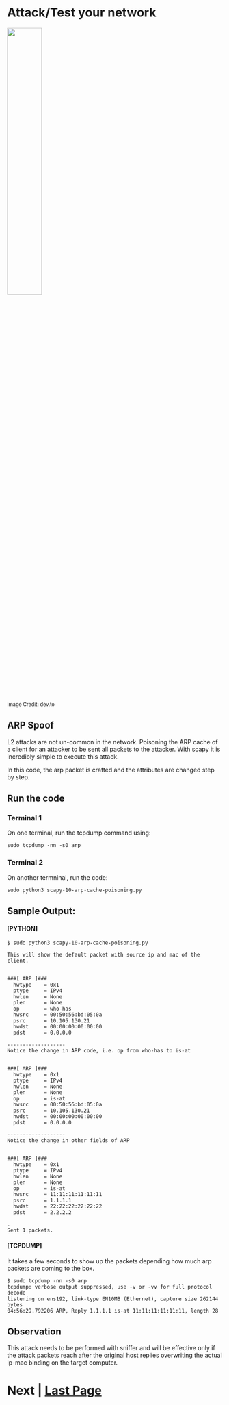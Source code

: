# Attack/Test your network

<p align="left">
<img src="https://user-images.githubusercontent.com/17419002/171995583-fd060cfa-c17a-40f9-8f25-58006e7e06b5.png" width="40%" height="40%" />

<sub>Image Credit: dev.to</sub>
  
</p>


## ARP Spoof

L2 attacks are not un-common in the network. Poisoning the ARP cache of a client for an attacker to be sent all packets to the attacker. With scapy it is incredibly simple to execute this attack.

In this code, the arp packet is crafted and the attributes are changed step by step.

## Run the code

### Terminal 1
On one terminal, run the tcpdump command using:

```
sudo tcpdump -nn -s0 arp
```

### Terminal 2

On another termninal, run the code:

```
sudo python3 scapy-10-arp-cache-poisoning.py
```


## Sample Output:


#### [PYTHON]
```
$ sudo python3 scapy-10-arp-cache-poisoning.py

This will show the default packet with source ip and mac of the client.


###[ ARP ]###
  hwtype    = 0x1
  ptype     = IPv4
  hwlen     = None
  plen      = None
  op        = who-has
  hwsrc     = 00:50:56:bd:05:0a
  psrc      = 10.105.130.21
  hwdst     = 00:00:00:00:00:00
  pdst      = 0.0.0.0

-------------------
Notice the change in ARP code, i.e. op from who-has to is-at


###[ ARP ]###
  hwtype    = 0x1
  ptype     = IPv4
  hwlen     = None
  plen      = None
  op        = is-at
  hwsrc     = 00:50:56:bd:05:0a
  psrc      = 10.105.130.21
  hwdst     = 00:00:00:00:00:00
  pdst      = 0.0.0.0

-------------------
Notice the change in other fields of ARP


###[ ARP ]###
  hwtype    = 0x1
  ptype     = IPv4
  hwlen     = None
  plen      = None
  op        = is-at
  hwsrc     = 11:11:11:11:11:11
  psrc      = 1.1.1.1
  hwdst     = 22:22:22:22:22:22
  pdst      = 2.2.2.2

.
Sent 1 packets.
```

#### [TCPDUMP]

It takes a few seconds to show up the packets depending how much arp packets are coming to the box.

```
$ sudo tcpdump -nn -s0 arp
tcpdump: verbose output suppressed, use -v or -vv for full protocol decode
listening on ens192, link-type EN10MB (Ethernet), capture size 262144 bytes
04:56:29.792206 ARP, Reply 1.1.1.1 is-at 11:11:11:11:11:11, length 28
```

## Observation

This attack needs to be performed with sniffer and will be effective only if the attack packets reach after the original host replies overwriting the actual ip-mac binding on the target computer.

# Next | [Last Page](FIN.md)
